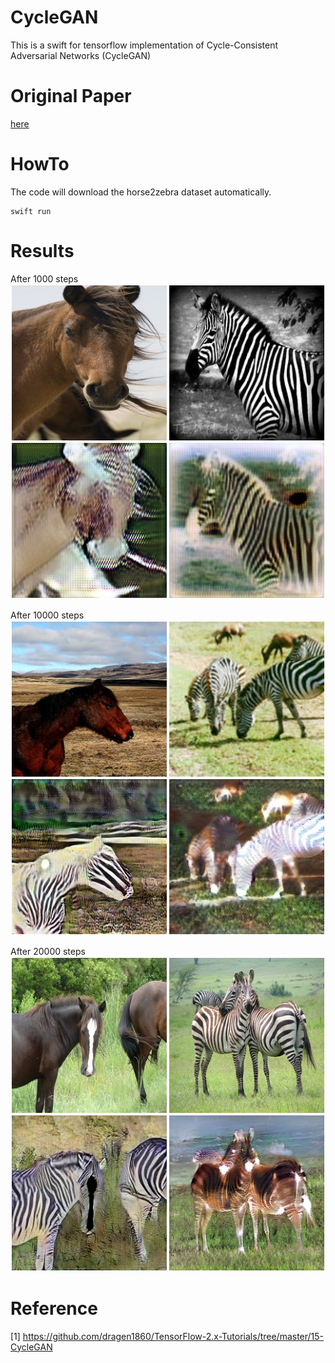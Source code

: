 # CycleGAN

This is a swift for tensorflow implementation of Cycle-Consistent Adversarial Networks (CycleGAN)


# Original Paper

[here](https://arxiv.org/pdf/1703.10593.pdf)

# HowTo

The code will download the horse2zebra dataset automatically.

```
swift run 
```

# Results

After 1000 steps
![1000 stepts](./output/horse2zebra_step_1000.jpg)

After 10000 steps
![10000 steps](./output/horse2zebra_step_10000.jpg)

After 20000 steps
![20000 steps](./output/horse2zebra_step_20000.jpg)

#  Reference

[1] https://github.com/dragen1860/TensorFlow-2.x-Tutorials/tree/master/15-CycleGAN
